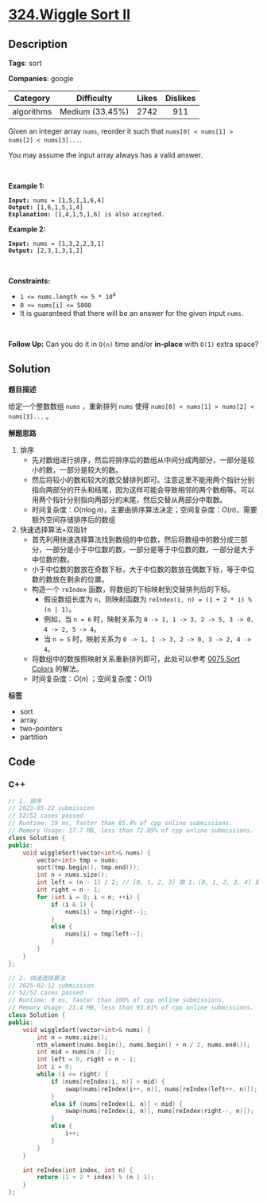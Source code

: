# [324.Wiggle Sort II](https://leetcode.com/problems/wiggle-sort-ii/description/)

## Description

**Tags**: sort

**Companies**: google

|  Category  |   Difficulty    | Likes | Dislikes |
| :--------: | :-------------: | :---: | :------: |
| algorithms | Medium (33.45%) | 2742  |   911    |

<p>Given an integer array <code>nums</code>, reorder it such that <code>nums[0] &lt; nums[1] &gt; nums[2] &lt; nums[3]...</code>.</p>
<p>You may assume the input array always has a valid answer.</p>
<p>&nbsp;</p>
<p><strong class="example">Example 1:</strong></p>
<pre><code><strong>Input:</strong> nums = [1,5,1,1,6,4]
<strong>Output:</strong> [1,6,1,5,1,4]
<strong>Explanation:</strong> [1,4,1,5,1,6] is also accepted.</code></pre>
<p><strong class="example">Example 2:</strong></p>
<pre><code><strong>Input:</strong> nums = [1,3,2,2,3,1]
<strong>Output:</strong> [2,3,1,3,1,2]</code></pre>
<p>&nbsp;</p>
<p><strong>Constraints:</strong></p>
<ul>
  <li><code>1 &lt;= nums.length &lt;= 5 * 10<sup>4</sup></code></li>
  <li><code>0 &lt;= nums[i] &lt;= 5000</code></li>
  <li>It is guaranteed that there will be an answer for the given input <code>nums</code>.</li>
</ul>
<p>&nbsp;</p>
<strong>Follow Up:</strong> Can you do it in <code>O(n)</code> time and/or <strong>in-place</strong> with <code>O(1)</code> extra space?

## Solution

**题目描述**

给定一个整数数组 `nums` ，重新排列 `nums` 使得 `nums[0] < nums[1] > nums[2] < nums[3]...` 。

**解题思路**

1. 排序
   - 先对数组进行排序，然后将排序后的数组从中间分成两部分，一部分是较小的数，一部分是较大的数。
   - 然后将较小的数和较大的数交替排列即可。注意这里不能用两个指针分别指向两部分的开头和结尾，因为这样可能会导致相邻的两个数相等。可以用两个指针分别指向两部分的末尾，然后交替从两部分中取数。
   - 时间复杂度：$O(n \log n)$，主要由排序算法决定；空间复杂度：$O(n)$，需要额外空间存储排序后的数组
2. 快速选择算法+双指针
   - 首先利用快速选择算法找到数组的中位数，然后将数组中的数分成三部分，一部分是小于中位数的数，一部分是等于中位数的数，一部分是大于中位数的数。
   - 小于中位数的数放在奇数下标，大于中位数的数放在偶数下标，等于中位数的数放在剩余的位置。
   - 构造一个 `reIndex` 函数，将数组的下标映射到交替排列后的下标。
     - 假设数组长度为 `n`，则映射函数为 `reIndex(i, n) = (1 + 2 * i) % (n | 1)`。
     - 例如，当 `n = 6` 时，映射关系为 `0 -> 1, 1 -> 3, 2 -> 5, 3 -> 0, 4 -> 2, 5 -> 4`。
     - 当 `n = 5` 时，映射关系为 `0 -> 1, 1 -> 3, 2 -> 0, 3 -> 2, 4 -> 4`。
   - 将数组中的数按照映射关系重新排列即可，此处可以参考 [0075.Sort Colors](0075.sort-colors.md) 的解法。
   - 时间复杂度：$O(n)$ ；空间复杂度：$O(1)$

**标签**

- sort
- array
- two-pointers
- partition

<!-- code start -->
## Code

### C++

```cpp
// 1. 排序
// 2023-05-22 submission
// 52/52 cases passed
// Runtime: 19 ms, faster than 85.4% of cpp online submissions.
// Memory Usage: 17.7 MB, less than 72.05% of cpp online submissions.
class Solution {
public:
    void wiggleSort(vector<int>& nums) {
        vector<int> tmp = nums;
        sort(tmp.begin(), tmp.end());
        int n = nums.size();
        int left = (n - 1) / 2; // [0, 1, 2, 3] 取 1，[0, 1, 2, 3, 4] 取 2
        int right = n - 1;
        for (int i = 0; i < n; ++i) {
            if (i & 1) {
                nums[i] = tmp[right--];
            }
            else {
                nums[i] = tmp[left--];
            }
        }
    }
};
```

```cpp
// 2. 快速选择算法
// 2025-02-12 submission
// 52/52 cases passed
// Runtime: 0 ms, faster than 100% of cpp online submissions.
// Memory Usage: 21.4 MB, less than 93.61% of cpp online submissions.
class Solution {
public:
    void wiggleSort(vector<int>& nums) {
        int n = nums.size();
        nth_element(nums.begin(), nums.begin() + n / 2, nums.end());
        int mid = nums[n / 2];
        int left = 0, right = n - 1;
        int i = 0;
        while (i <= right) {
            if (nums[reIndex(i, n)] > mid) {
                swap(nums[reIndex(i++, n)], nums[reIndex(left++, n)]);
            }
            else if (nums[reIndex(i, n)] < mid) {
                swap(nums[reIndex(i, n)], nums[reIndex(right--, n)]);
            }
            else {
                i++;
            }
        }
    }

    int reIndex(int index, int n) {
        return (1 + 2 * index) % (n | 1);
    }
};
```

<!-- code end -->
